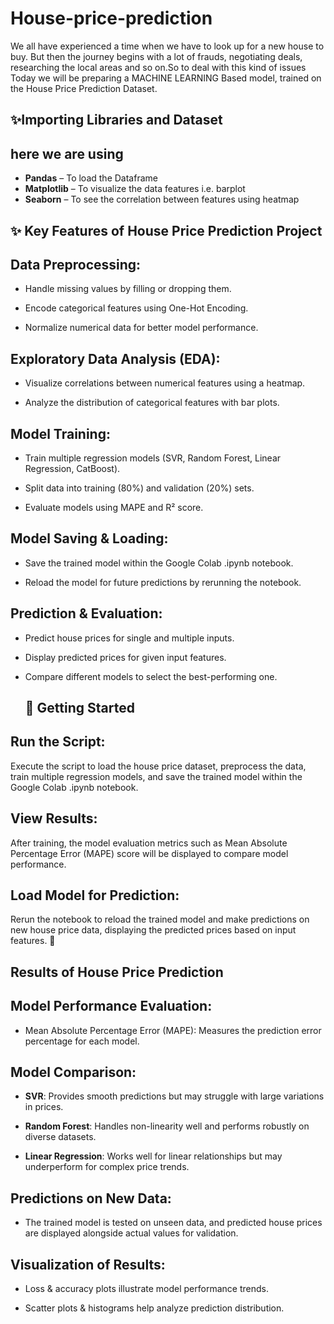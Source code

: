 # House-price-prediction  

We all have experienced a time when we have to look up for a new house to buy. But then the journey begins with a lot of frauds, negotiating deals, researching the local areas and so on.So to deal with this kind of issues Today we will be preparing a MACHINE LEARNING Based model, trained on the House Price Prediction Dataset. 




## ✨Importing Libraries and Dataset 

## here we are using 

- **Pandas** – To load the Dataframe
- **Matplotlib** – To visualize the data features i.e. barplot
- **Seaborn** – To see the correlation between features using heatmap

 ## ✨ Key Features of House Price Prediction Project
## Data Preprocessing:

- Handle missing values by filling or dropping them.

- Encode categorical features using One-Hot Encoding.

- Normalize numerical data for better model performance.

## Exploratory Data Analysis (EDA):

- Visualize correlations between numerical features using a heatmap.

- Analyze the distribution of categorical features with bar plots.

## Model Training:

- Train multiple regression models (SVR, Random Forest, Linear Regression, CatBoost).

- Split data into training (80%) and validation (20%) sets.

- Evaluate models using MAPE and R² score.

## Model Saving & Loading:

- Save the trained model within the Google Colab .ipynb notebook.

- Reload the model for future predictions by rerunning the notebook.

## Prediction & Evaluation:

- Predict house prices for single and multiple inputs.

- Display predicted prices for given input features.

- Compare different models to select the best-performing one.

  ## **🚀 Getting Started**
 ## Run the Script:
Execute the script to load the house price dataset, preprocess the data, train multiple regression models, and save the trained model within the Google Colab .ipynb notebook.

## View Results:
After training, the model evaluation metrics such as Mean Absolute Percentage Error (MAPE)  score will be displayed to compare model performance.

## Load Model for Prediction:
Rerun the notebook to reload the trained model and make predictions on new house price data, displaying the predicted prices based on input features. 🚀


## Results of House Price Prediction
## Model Performance Evaluation:

- Mean Absolute Percentage Error (MAPE): Measures the prediction error percentage for each model.

## Model Comparison:

- **SVR**: Provides smooth predictions but may struggle with large variations in prices.

- **Random Forest**: Handles non-linearity well and performs robustly on diverse datasets.

- **Linear Regression**: Works well for linear relationships but may underperform for complex price trends.

## Predictions on New Data:

- The trained model is tested on unseen data, and predicted house prices are displayed alongside actual values for validation.

## Visualization of Results:

- Loss & accuracy plots illustrate model performance trends.

- Scatter plots & histograms help analyze prediction distribution.






